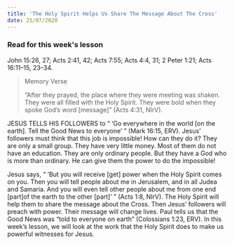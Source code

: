 ```yaml
---
title: 'The Holy Spirit Helps Us Share The Message About The Cross'
date: 25/07/2020
---
```


### Read for this week's lesson
John 15:26, 27; Acts 2:41, 42; Acts 7:55; Acts 4:4, 31; 2 Peter 1:21; Acts 16:11–15, 23–34.

> <p>Memory Verse</p>
> “After they prayed, the place where they were meeting was shaken. They were all filled with the Holy Spirit. They were bold when they spoke God’s word [message]” (Acts 4:31, NIrV).

JESUS TELLS HIS FOLLOWERS to “ ‘Go everywhere in the world [on the earth]. Tell the Good News to everyone’ ” (Mark 16:15, ERV). Jesus’ followers must think that this job is impossible! How can they do it? They are only a small group. They have very little money. Most of them do not have an education. They are only ordinary people. But they have a God who is more than ordinary. He can give them the power to do the impossible!

Jesus says, “ ‘But you will receive [get] power when the Holy Spirit comes on you. Then you will tell people about me in Jerusalem, and in all Judea and Samaria. And you will even tell other people about me from one end [part]of the earth to the other [part]’ ” (Acts 1:8, NIrV). The Holy Spirit will help them to share the message about the Cross. Then Jesus’ followers will preach with power. Their message will change lives. Paul tells us that the Good News was “told to everyone on earth” (Colossians 1:23, ERV). In this week’s lesson, we will look at the work that the Holy Spirit does to make us powerful witnesses for Jesus.

